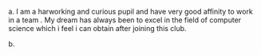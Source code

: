 a. I am a harworking and curious pupil and have very good affinity to work in a team . My dream has always been to excel in the field of computer science which i feel i can obtain after joining this club.

b. 